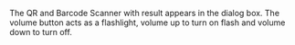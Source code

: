 The QR and Barcode Scanner with result appears in the dialog box.
The volume button acts as a flashlight, volume up to turn on flash and volume down to turn off.
